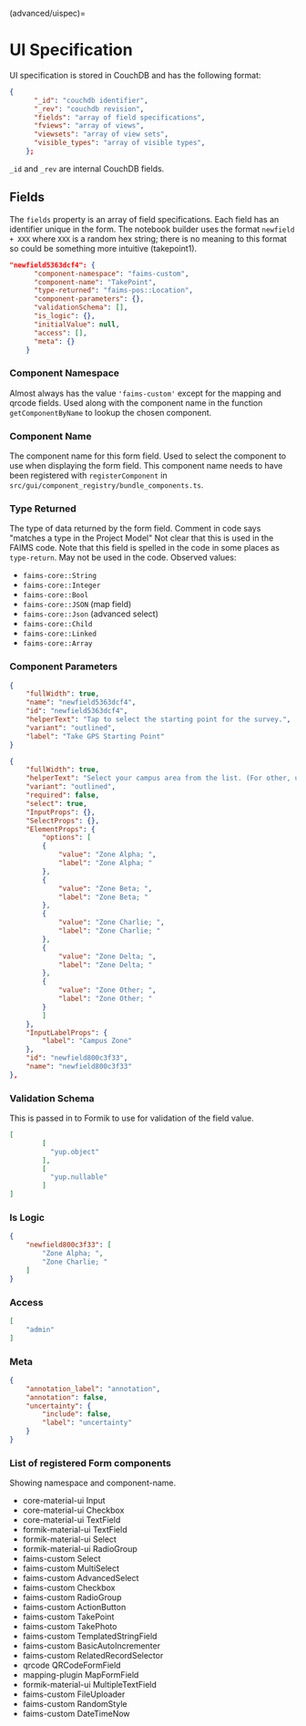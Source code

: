 (advanced/uispec)=
# UI Specification

UI specification is stored in CouchDB and has the following format:

```json
{
      "_id": "couchdb identifier",
      "_rev": "couchdb revision",
      "fields": "array of field specifications",
      "fviews": "array of views",
      "viewsets": "array of view sets",
      "visible_types": "array of visible types",
    };
```

`_id` and `_rev` are internal CouchDB fields.

## Fields

The `fields` property is an array of field specifications. Each field has an
identifier unique in the form.  The notebook builder uses the format `newfield + XXX`
where `XXX` is a random hex string; there is no meaning to this format so could
be something more intuitive (takepoint1).

```json
"newfield5363dcf4": {
      "component-namespace": "faims-custom",
      "component-name": "TakePoint",
      "type-returned": "faims-pos::Location",
      "component-parameters": {},
      "validationSchema": [],
      "is_logic": {},
      "initialValue": null,
      "access": [],
      "meta": {}
    }
```

### Component Namespace

Almost always has the value `'faims-custom'` except for the mapping and qrcode fields.
Used along with the component name in the function `getComponentByName` to lookup the
chosen component.

### Component Name

The component name for this form field.  Used to select the component to use
when displaying the form field.  This component name needs to have been
registered with `registerComponent` in `src/gui/component_registry/bundle_components.ts`.

### Type Returned

The type of data returned by the form field.  Comment in code says "matches
a type in the Project Model"   Not clear that this is used in the
FAIMS code.  Note that this field is spelled in the code in some places as `type-return`.  May not be used in the code.  Observed values:

* `faims-core::String`
* `faims-core::Integer`
* `faims-core::Bool`
* `faims-core::JSON` (map field)
* `faims-core::Json` (advanced select)
* `faims-core::Child`
* `faims-core::Linked`
* `faims-core::Array`

### Component Parameters

```json
{
    "fullWidth": true,
    "name": "newfield5363dcf4",
    "id": "newfield5363dcf4",
    "helperText": "Tap to select the starting point for the survey.",
    "variant": "outlined",
    "label": "Take GPS Starting Point"
}
```

```json
{
    "fullWidth": true,
    "helperText": "Select your campus area from the list. (For other, use annotation icon)",
    "variant": "outlined",
    "required": false,
    "select": true,
    "InputProps": {},
    "SelectProps": {},
    "ElementProps": {
        "options": [
        {
            "value": "Zone Alpha; ",
            "label": "Zone Alpha; "
        },
        {
            "value": "Zone Beta; ",
            "label": "Zone Beta; "
        },
        {
            "value": "Zone Charlie; ",
            "label": "Zone Charlie; "
        },
        {
            "value": "Zone Delta; ",
            "label": "Zone Delta; "
        },
        {
            "value": "Zone Other; ",
            "label": "Zone Other; "
        }
        ]
    },
    "InputLabelProps": {
        "label": "Campus Zone"
    },
    "id": "newfield800c3f33",
    "name": "newfield800c3f33"
},
```

### Validation Schema

This is passed in to Formik to use for validation of the field value.

```json
[
        [
          "yup.object"
        ],
        [
          "yup.nullable"
        ]
]
```

### Is Logic

```json
{
    "newfield800c3f33": [
        "Zone Alpha; ",
        "Zone Charlie; "
    ]
}
```

### Access

```json
[
    "admin"
]
```

### Meta

```json
{
    "annotation_label": "annotation",
    "annotation": false,
    "uncertainty": {
        "include": false,
        "label": "uncertainty"
    }
}
```

### List of registered Form components

Showing namespace and component-name.

* core-material-ui Input
* core-material-ui Checkbox
* core-material-ui TextField
* formik-material-ui TextField
* formik-material-ui Select
* formik-material-ui RadioGroup
* faims-custom Select
* faims-custom MultiSelect
* faims-custom AdvancedSelect
* faims-custom Checkbox
* faims-custom RadioGroup
* faims-custom ActionButton
* faims-custom TakePoint
* faims-custom TakePhoto
* faims-custom TemplatedStringField
* faims-custom BasicAutoIncrementer
* faims-custom RelatedRecordSelector
* qrcode QRCodeFormField
* mapping-plugin MapFormField
* formik-material-ui MultipleTextField
* faims-custom FileUploader
* faims-custom RandomStyle
* faims-custom DateTimeNow
